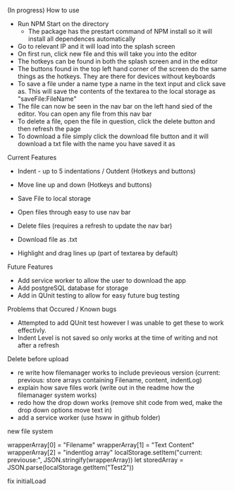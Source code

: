 (In progress)
How to use

- Run NPM Start on the directory
    - The package has the prestart command of NPM install so it will install all dependences automatically 
- Go to relevant IP and it will load into the splash screen
- On first run, click new file and this will take you into the editor
- The hotkeys can be found in both the splash screen and in the editor
- The buttons found in the top left hand corner of the screen do the same things as the hotkeys. They are there for devices without keyboards
- To save a file under a name type a name in the text input and click save as. This will save the contents of the textarea to the local storage as    "saveFile:FileName"
- The file can now be seen in the nav bar on the left hand sied of the editor. You can open any file from this nav bar
- To delete a file, open the file in question, click the delete button and then refresh the page
- To download a file simply click the download file button and it will download a txt file with the name you have saved it as

Current Features

- Indent - up to 5 indentations / Outdent (Hotkeys and buttons)
- Move line up and down (Hotkeys and buttons)
- Save File to local storage
- Open files through easy to use nav bar
- Delete files (requires a refresh to update the nav bar)
- Download file as .txt

- Highlight and drag lines up (part of textarea by default)

Future Features

- Add service worker to allow the user to download the app
- Add postgreSQL database for storage
- Add in QUnit testing to allow for easy future bug testing

Problems that Occured / Known bugs

- Attempted to add QUnit test however I was unable to get these to work effectivly.
- Indent Level is not saved so only works at the time of writing and not after a refresh


Delete before upload

- re write how filemanager works to include previeous version (current: previous: store arrays containing Filename, content, indentLog)
- explain how save files work (write out in the readme how the filemanager system works)
- redo how the drop down works (remove shit code from wed, make the drop down options move text in)
- add a service worker (use hsww in github folder)


new file system

wrapperArray[0] = "Filename"
wrapperArray[1] = "Text Content"
wrapperArray[2] = "indentlog array"
localStorage.setItem("current: previouse:", JSON.stringify(wrapperArray))
let storedArray = JSON.parse(localStorage.getItem("Test2"))

fix initialLoad